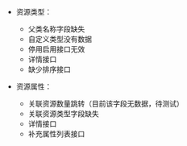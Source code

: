 - 资源类型：

  - 父类名称字段缺失
  - 自定义类型没有数据
  - 停用启用接口无效
  - 详情接口
  - 缺少排序接口

- 资源属性：

  - 关联资源数量跳转（目前该字段无数据，待测试）
  - 关联资源类型字段缺失
  - 详情接口
  - 补充属性列表接口
